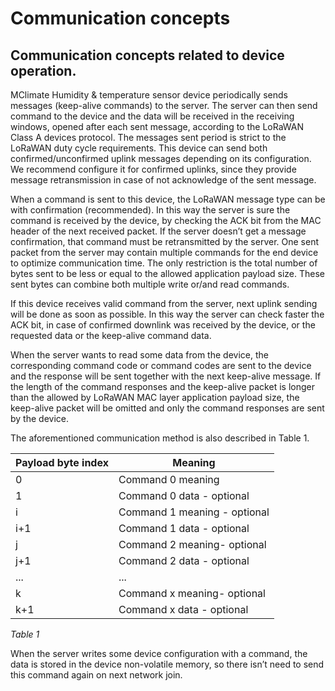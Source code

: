 # Communication concepts

## Communication concepts related to device operation.

MClimate Humidity & temperature sensor device periodically sends messages (keep-alive commands) to the server. The server can then send command to the device and the data will be received in the receiving windows, opened after each sent message, according to the LoRaWAN Class A devices protocol. The messages sent period is strict to the LoRaWAN duty cycle requirements. This device  can send both confirmed/unconfirmed uplink messages depending on its configuration. We recommend configure it for confirmed uplinks, since they provide message retransmission in case of not acknowledge of the sent message.

&#x20;When a command is sent to this device, the LoRaWAN message type can be with confirmation (recommended). In this way the server is sure the command is received by the device, by checking the ACK bit from the MAC header of the next received packet. If the server doesn’t get a message confirmation, that command must be retransmitted by the server. One sent packet from the server may contain multiple commands for the end device to optimize communication time. The only restriction is the total number of bytes sent to be less or equal to the allowed application payload size. These sent bytes can combine both multiple write or/and read commands.

&#x20;If this device receives valid command from the server, next uplink sending will be done as soon as possible. In this way the server can check faster the ACK bit, in case of confirmed downlink was received by the device, or the requested data or the keep-alive command data.

&#x20;When the server wants to read some data from the device, the corresponding command code or command codes are sent to the device and the response will be sent together with the next keep-alive message. If the length of the command responses and the keep-alive packet is longer than the allowed by LoRaWAN MAC layer application payload size, the keep-alive packet will be omitted and only the command responses are sent by the device.&#x20;

&#x20;The aforementioned communication method is also described in Table 1.

| **Payload byte index** | **Meaning**                  |
| ---------------------- | ---------------------------- |
| 0                      | Command 0 meaning            |
| 1                      | Command 0 data - optional    |
| i                      | Command 1 meaning - optional |
| i+1                    | Command 1 data - optional    |
| j                      | Command 2 meaning- optional  |
| j+1                    | Command 2 data - optional    |
| ...                    | ...                          |
| k                      | Command x meaning- optional  |
| k+1                    | Command x data - optional    |

_Table 1_

When the server writes some device configuration with a command, the data is stored in the device non-volatile memory, so there isn’t need to send this command again on next network join.
